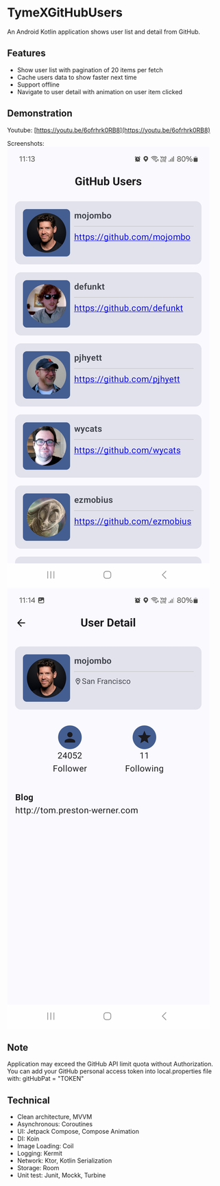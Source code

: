 TymeXGitHubUsers
================

An Android Kotlin application shows user list and detail from GitHub.

Features
--------
- Show user list with pagination of 20 items per fetch
- Cache users data to show faster next time
- Support offline
- Navigate to user detail with animation on user item clicked

Demonstration
-------------

Youtube: [https://youtu.be/6ofrhrk0RB8](https://youtu.be/6ofrhrk0RB8)

Screenshots:
![user_list](screenshots/user_list.jpg)
![user_detail](screenshots/user_detail.jpg)

Note
----

Application may exceed the GitHub API limit quota without Authorization.
You can add your GitHub personal access token into local.properties file with:
gitHubPat = "TOKEN"

Technical
---------

- Clean architecture, MVVM
- Asynchronous: Coroutines
- UI: Jetpack Compose, Compose Animation
- DI: Koin
- Image Loading: Coil
- Logging: Kermit
- Network: Ktor, Kotlin Serialization
- Storage: Room
- Unit test: Junit, Mockk, Turbine